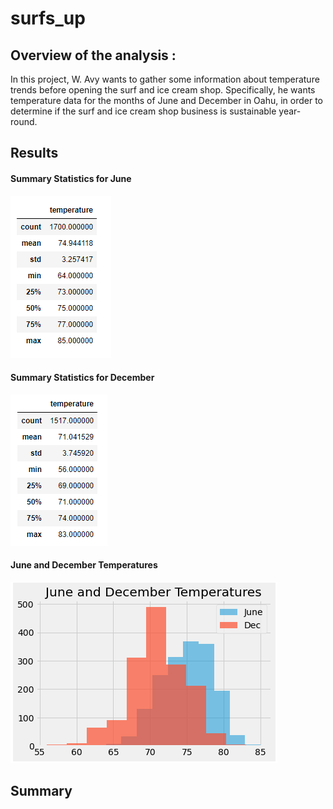 # surfs_up

## Overview of the analysis :

In this project, W. Avy wants to gather some information about temperature trends before opening the surf and ice cream shop. Specifically, he wants temperature data for the months of June and December in Oahu, in order to determine if the surf and ice cream shop business is sustainable year-round.


## Results



#### Summary Statistics for June
  ![June.png](https://github.com/tjavaheripour/surfs_up/blob/main/Resources/June.png)
  
#### Summary Statistics for December 

  ![December.png](https://github.com/tjavaheripour/surfs_up/blob/main/Resources/December.png)

#### June and December Temperatures

  ![June and December.png](https://github.com/tjavaheripour/surfs_up/blob/main/Resources/June%20and%20December.png)



## Summary







